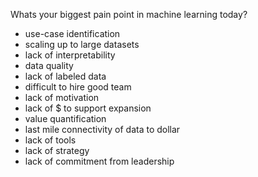 Whats your biggest pain point in machine learning today?

- use-case identification
- scaling up to large datasets
- lack of interpretability
- data quality
- lack of labeled data
- difficult to hire good team
- lack of motivation
- lack of $ to support expansion
- value quantification
- last mile connectivity of data to dollar
- lack of tools
- lack of strategy
- lack of commitment from leadership
